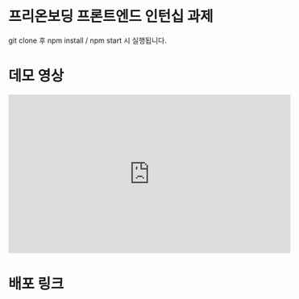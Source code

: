 # 프리온보딩 프론트엔드 인턴십 과제

git clone 후 npm install / npm start 시 실행됩니다.

# 데모 영상

<iframe width="560" height="315" src="https://www.youtube.com/embed/BPAucd6rhxA" title="YouTube video player" frameborder="0" allow="accelerometer; autoplay; clipboard-write; encrypted-media; gyroscope; picture-in-picture; web-share" allowfullscreen></iframe>

# 배포 링크
